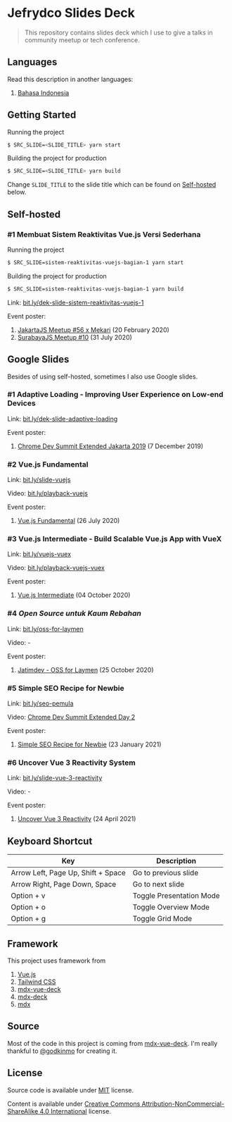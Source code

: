 # Jefrydco Slides Deck

> This repository contains slides deck which I use to give a talks in community meetup or tech conference.

## Languages

Read this description in another languages:

1. [Bahasa Indonesia](./readme.id.md)

## Getting Started

Running the project

```bash
$ SRC_SLIDE=<SLIDE_TITLE> yarn start
```

Building the project for production

```bash
$ SRC_SLIDE=<SLIDE_TITLE> yarn build
```

Change `SLIDE_TITLE` to the slide title which can be found on [Self-hosted](#self-hosted) below.

## Self-hosted

### #1 Membuat Sistem Reaktivitas Vue.js Versi Sederhana

Running the project

```bash
$ SRC_SLIDE=sistem-reaktivitas-vuejs-bagian-1 yarn start
```

Building the project for production

```bash
$ SRC_SLIDE=sistem-reaktivitas-vuejs-bagian-1 yarn build
```

Link: [bit.ly/dek-slide-sistem-reaktivitas-vuejs-1](https://bit.ly/dek-slide-sistem-reaktivitas-vuejs-1)

Event poster:
1. [JakartaJS Meetup #56 x Mekari](/poster/jakartajs-meetup-56-x-mekari.jpeg) (20 February 2020)
2. [SurabayaJS Meetup #10](/poster/surabayajs-meetup-10.png) (31 July 2020)

## Google Slides

Besides of using self-hosted, sometimes I also use Google slides.

### #1 Adaptive Loading - Improving User Experience on Low-end Devices

Link: [bit.ly/dek-slide-adaptive-loading](https://bit.ly/dek-slide-adaptive-loading)

Event poster:
1. [Chrome Dev Summit Extended Jakarta 2019](/poster/chrome-dev-summit-extended-jakarta-2019.png) (7 December 2019)

### #2 Vue.js Fundamental

Link: [bit.ly/slide-vuejs](https://bit.ly/slide-vuejs)

Video: [bit.ly/playback-vuejs](https://bit.ly/playback-vuejs)

Event poster:
1. [Vue.js Fundamental](/poster/himit-vuejs-fundamental.jpeg) (26 July 2020)

### #3 Vue.js Intermediate - Build Scalable Vue.js App with VueX

Link: [bit.ly/vuejs-vuex](https://bit.ly/vuejs-vuex)

Video: [bit.ly/playback-vuejs-vuex](http://bit.ly/playback-vuejs-vuex)

Event poster:
1. [Vue.js Intermediate](/poster/himit-vuejs-intermediate.jpeg) (04 October 2020)

### #4 _Open Source untuk Kaum Rebahan_

Link: [bit.ly/oss-for-laymen](https://bit.ly/oss-for-laymen)

Video: -

Event poster:
1. [Jatimdev - OSS for Laymen](/poster/jatimdev-oss-for-laymen.jpeg) (25 October 2020)

### #5 Simple SEO Recipe for Newbie

Link: [bit.ly/seo-pemula](https://bit.ly/seo-pemula)

Video: [Chrome Dev Summit Extended Day 2](https://www.youtube.com/watch?v=TDHM8dpLRCg)

Event poster:
1. [Simple SEO Recipe for Newbie](/poster/gdg-indonesia-cds-extended-day-2.jpeg) (23 January 2021)

### #6 Uncover Vue 3 Reactivity System

Link: [bit.ly/slide-vue-3-reactivity](https://bit.ly/slide-vue-3-reactivity)

Video: -

Event poster:
1. [Uncover Vue 3 Reactivity](/poster/tutorteknik-uncover-vue-3-reactivity.jpeg) (24 April 2021)

## Keyboard Shortcut

| Key       | Description                                           |
| ----------- | ----------------------------------------------------|
| Arrow Left, Page Up, Shift + Space | Go to previous slide  |
| Arrow Right, Page Down, Space | Go to next slide      |
| Option + v  | Toggle Presentation Mode                            |
| Option + o  | Toggle Overview Mode                              |
| Option + g  | Toggle Grid Mode                                  |

## Framework

This project uses framework from

1. [Vue.js](https://vuejs.org)
2. [Tailwind CSS](https://tailwindcss.com/)
4. [mdx-vue-deck](https://github.com/godkinmo/mdx-vue-deck)
5. [mdx-deck](https://github.com/jxnblk/mdx-deck)
6. [mdx](https://mdxjs.com/)

## Source

Most of the code in this project is coming from [mdx-vue-deck](https://github.com/godkinmo/mdx-vue-deck). I'm really thankful to [@godkinmo](https://github.com/godkinmo) for creating it.

## License

Source code is available under [MIT](https://choosealicense.com/licenses/mit/) license.

Content is available under [Creative Commons Attribution-NonCommercial-ShareAlike 4.0 International](https://creativecommons.org/licenses/by-nc-sa/4.0/) license.
